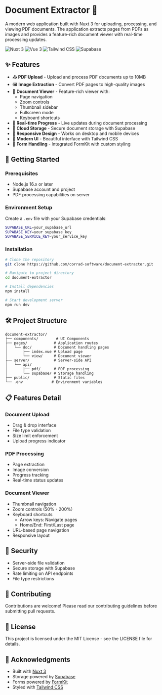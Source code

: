 # Document Extractor 📄

A modern web application built with Nuxt 3 for uploading, processing, and viewing PDF documents. The application extracts pages from PDFs as images and provides a feature-rich document viewer with real-time processing updates.

![Nuxt 3](https://img.shields.io/badge/Nuxt-3-00DC82?style=for-the-badge&logo=nuxt.js&logoColor=white)
![Vue 3](https://img.shields.io/badge/Vue-3-4FC08D?style=for-the-badge&logo=vue.js&logoColor=white)
![Tailwind CSS](https://img.shields.io/badge/Tailwind-CSS-38B2AC?style=for-the-badge&logo=tailwind-css&logoColor=white)
![Supabase](https://img.shields.io/badge/Supabase-3ECF8E?style=for-the-badge&logo=supabase&logoColor=white)

## ✨ Features

- 📤 **PDF Upload** - Upload and process PDF documents up to 10MB
- 🖼️ **Image Extraction** - Convert PDF pages to high-quality images
- 👀 **Document Viewer** - Feature-rich viewer with:
  - Page navigation
  - Zoom controls
  - Thumbnail sidebar
  - Fullscreen mode
  - Keyboard shortcuts
- 🔄 **Real-time Progress** - Live updates during document processing
- 💾 **Cloud Storage** - Secure document storage with Supabase
- 📱 **Responsive Design** - Works on desktop and mobile devices
- 🎨 **Modern UI** - Beautiful interface with Tailwind CSS
- 📝 **Form Handling** - Integrated FormKit with custom styling

## 🚀 Getting Started

### Prerequisites

- Node.js 16.x or later
- Supabase account and project
- PDF processing capabilities on server

### Environment Setup

Create a `.env` file with your Supabase credentials:

```bash
SUPABASE_URL=your_supabase_url
SUPABASE_KEY=your_supabase_key
SUPABASE_SERVICE_KEY=your_service_key
```

### Installation

```bash
# Clone the repository
git clone https://github.com/corrad-software/document-extractor.git

# Navigate to project directory
cd document-extractor

# Install dependencies
npm install

# Start development server
npm run dev
```

## 🛠️ Project Structure

```
document-extractor/
├── components/        # UI Components
├── pages/            # Application routes
│   └── doc/          # Document handling pages
│       ├── index.vue # Upload page
│       └── view/     # Document viewer
├── server/           # Server-side API
│   └── api/         
│       ├── pdf/      # PDF processing
│       └── supabase/ # Storage handling
├── public/           # Static files
└── .env             # Environment variables
```

## 📋 Features Detail

### Document Upload
- Drag & drop interface
- File type validation
- Size limit enforcement
- Upload progress indicator

### PDF Processing
- Page extraction
- Image conversion
- Progress tracking
- Real-time status updates

### Document Viewer
- Thumbnail navigation
- Zoom controls (50% - 200%)
- Keyboard shortcuts
  - Arrow keys: Navigate pages
  - Home/End: First/Last page
- URL-based page navigation
- Responsive layout

## 🔐 Security

- Server-side file validation
- Secure storage with Supabase
- Rate limiting on API endpoints
- File type restrictions

## 🤝 Contributing

Contributions are welcome! Please read our contributing guidelines before submitting pull requests.

## 📄 License

This project is licensed under the MIT License - see the LICENSE file for details.

## 🙏 Acknowledgments

- Built with [Nuxt 3](https://nuxt.com)
- Storage powered by [Supabase](https://supabase.com)
- Forms powered by [FormKit](https://formkit.com)
- Styled with [Tailwind CSS](https://tailwindcss.com)
